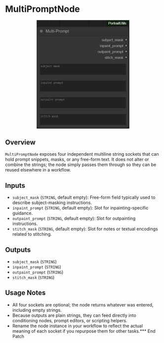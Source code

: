 # MultiPromptNode
<div align="center"><img src="screenshots/multi_prompt_node.png" alt="Screenshot" width="300" /></div>


## Overview
`MultiPromptNode` exposes four independent multiline string sockets that can hold prompt snippets, masks, or any free-form text. It does not alter or combine the strings; the node simply passes them through so they can be reused elsewhere in a workflow.

## Inputs
- `subject_mask` (`STRING`, default empty): Free-form field typically used to describe subject-masking instructions.
- `inpaint_prompt` (`STRING`, default empty): Slot for inpainting-specific guidance.
- `outpaint_prompt` (`STRING`, default empty): Slot for outpainting instructions.
- `stitch_mask` (`STRING`, default empty): Slot for notes or textual encodings related to stitching.

## Outputs
- `subject_mask` (`STRING`)
- `inpaint_prompt` (`STRING`)
- `outpaint_prompt` (`STRING`)
- `stitch_mask` (`STRING`)

## Usage Notes
- All four sockets are optional; the node returns whatever was entered, including empty strings.
- Because outputs are plain strings, they can feed directly into conditioning nodes, prompt editors, or scripting helpers.
- Rename the node instance in your workflow to reflect the actual meaning of each socket if you repurpose them for other tasks.*** End Patch
